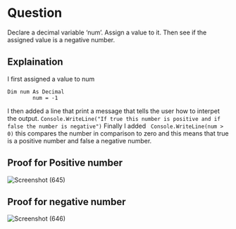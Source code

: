# Question
Declare a decimal variable ‘num’. Assign a value to it. Then see if the assigned value is a negative number.
## Explaination
I first assigned a value to num
```
Dim num As Decimal
        num = -1
```
I then added a line that print a message that tells the user how to interpet the output.
``` Console.WriteLine("If true this number is positive and if false the number is negative") ```
Finally I added ```  Console.WriteLine(num > 0) ``` this compares the number in comparison to zero and this means that true is a positive number and false a negative number.

## Proof for Positive number
![Screenshot (645)](https://user-images.githubusercontent.com/79893903/130941198-55ec3237-4b7a-471b-86af-569c802baf33.png)

## Proof for negative number
![Screenshot (646)](https://user-images.githubusercontent.com/79893903/130941269-dd06e313-5613-4d14-93f2-a024bcd5c162.png)
